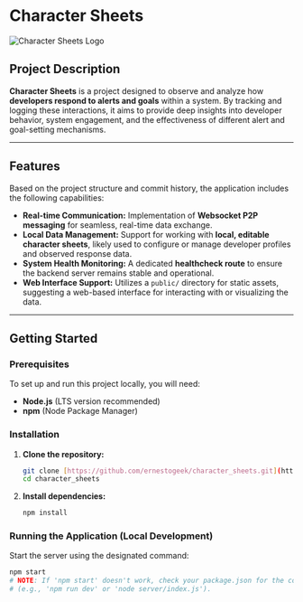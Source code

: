 # Character Sheets

![Character Sheets Logo](https://via.placeholder.com/400x200?text=Character+Sheets+Logo) 

## Project Description

**Character Sheets** is a project designed to observe and analyze how **developers respond to alerts and goals** within a system. By tracking and logging these interactions, it aims to provide deep insights into developer behavior, system engagement, and the effectiveness of different alert and goal-setting mechanisms.

---

## Features

Based on the project structure and commit history, the application includes the following capabilities:

* **Real-time Communication:** Implementation of **Websocket P2P messaging** for seamless, real-time data exchange.
* **Local Data Management:** Support for working with **local, editable character sheets**, likely used to configure or manage developer profiles and observed response data.
* **System Health Monitoring:** A dedicated **healthcheck route** to ensure the backend server remains stable and operational.
* **Web Interface Support:** Utilizes a `public/` directory for static assets, suggesting a web-based interface for interacting with or visualizing the data.

---

## Getting Started

### Prerequisites

To set up and run this project locally, you will need:

* **Node.js** (LTS version recommended)
* **npm** (Node Package Manager)

### Installation

1.  **Clone the repository:**

    ```bash
    git clone [https://github.com/ernestogeek/character_sheets.git](https://github.com/ernestogeek/character_sheets.git)
    cd character_sheets
    ```

2.  **Install dependencies:**

    ```bash
    npm install
    ```

### Running the Application (Local Development)

Start the server using the designated command:

```bash
npm start 
# NOTE: If 'npm start' doesn't work, check your package.json for the correct script 
# (e.g., 'npm run dev' or 'node server/index.js').
